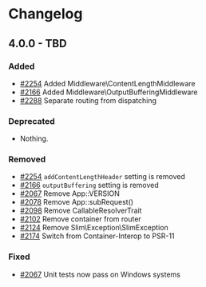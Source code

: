 # Changelog


## 4.0.0 - TBD

### Added

- [#2254](https://github.com/slimphp/Slim/pull/2254) Added Middleware\ContentLengthMiddleware
- [#2166](https://github.com/slimphp/Slim/pull/2166) Added Middleware\OutputBufferingMiddleware
- [#2288](https://github.com/slimphp/Slim/pull/2288) Separate routing from dispatching

### Deprecated

- Nothing.

### Removed

- [#2254](https://github.com/slimphp/Slim/pull/2254) `addContentLengthHeader` setting is removed
- [#2166](https://github.com/slimphp/Slim/pull/2166) `outputBuffering` setting is removed
- [#2067](https://github.com/slimphp/Slim/pull/2067) Remove App::VERSION
- [#2078](https://github.com/slimphp/Slim/pull/2078) Remove App::subRequest()
- [#2098](https://github.com/slimphp/Slim/pull/2098) Remove CallableResolverTrait
- [#2102](https://github.com/slimphp/Slim/pull/2102) Remove container from router
- [#2124](https://github.com/slimphp/Slim/pull/2124) Remove Slim\Exception\SlimException
- [#2174](https://github.com/slimphp/Slim/pull/2174) Switch from Container-Interop to PSR-11

### Fixed

- [#2067](https://github.com/slimphp/Slim/pull/2067) Unit tests now pass on Windows systems

